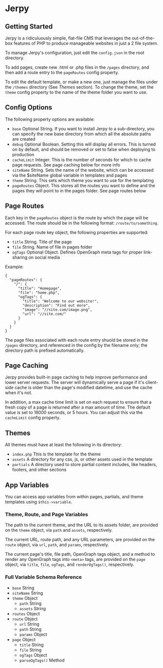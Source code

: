 # Jerpy

## Getting Started
Jerpy is a ridiculuously simple, flat-file CMS that leverages the out-of-the-box features of PHP to produce manageable websites in just a 2 file system.

To manage Jerpy's configuration, just edit the `config.json` in the root directory.

To add pages, create new .html or .php files in the `/pages` directory, and then add a route entry to the `pageRoutes` config property.

To edit the default template, or make a new one, just manage the files under the `/themes` directory (See *Themes* section). To change the theme, set the `theme` config property to the name of the theme folder you want to use.

## Config Options
The following property options are available:
- `base` Optional String. If you want to install Jerpy to a sub-directory, you can specify the new base directory from which all the absolute paths are created
- `debug` Optional Boolean. Setting this will display all errors. This is turned on by default, and should be removed or set to false when deploying to production
- `cacheLimit` Integer. This is the number of seconds for which to cache page requests. See page caching below for more info
- `siteName` String. Sets the name of the website, which can be accessed via the $siteName global variable in templates and pages
- `theme` String. This sets which theme you want to use for the templating
- `pageRoutes` Object. This stores all the routes you want to define and the pages they will point to in the pages folder. See page routes below

## Page Routes
Each key in the `pageRoutes` object is the route by which the page will be accessed. The route should be in the following format: `/route/to/something`.

For each page route key object, the following properties are supported:
- `title` String. Title of the page
- `file` String. Name of file in pages folder
- `ogTags` Optional Object. Defines OpenGraph meta tags for proper link-sharing on social media

Example:

```
{
  "pageRoutes": {
    "/": {
      "title": "Homepage",
      "file": "home.php",
      "ogTags": {
        "title": "Welcome to our website!",
        "description": "Find out more",
        "image": "//site.com/image.png",
        "url": "//site.com/"
      }
    }
  }
}
```

The page files associated with each route entry shuold be stored in the `/pages` directory, and referenced in the config by the filename only; the directory path is prefixed automatically.

## Page Caching
Jerpy provides built-in page caching to help improve performance and lower server requests. The server will dynamically serve a page if it's client-side cache is older than the page's modified datetime, and use the cache when it's not.

In addition, a max cache time limit is set on each request to ensure that a fresh copy of a page is returned after a max amount of time. The default value is set to 18000 seconds, or 5 hours. You can adjust this via the `cacheLimit` config property.

## Themes
All themes must have at least the following in its directory:
- `index.php` This is the template for the theme
- `assets` A directory for any css, js, or other assets used in the template
- `partials` A directory used to store partial content includes, like headers, footers, and other sections

## App Variables
You can access app variables from within pages, partials, and theme templates using `$this->variable`.

### Theme, Route, and Page Variables
The path to the current theme, and the URL to its assets folder, are provided on the `theme` object, via `path` and `assets`, respectively.

The current URL, route path, and any URL parameters, are provided on the `route` object, via `url`, `path`, and `params`, respectively.

The current page's title, file path, OpenGraph tags object, and a method to render any OpenGraph tags into `<meta>` tags, are provided on the `page` object, via `title`, `file`, `ogTags`, and `renderOgTags()`, respectively.

### Full Variable Schema Reference

- `base` String
- `siteName` String
- `theme` Object
  - `path` String
  - `assets` String
- `routes` Object
- `route` Object
  - `url` String
  - `path` String
  - `params` Object
- `page` Object
  - `title` String
  - `file` String
  - `ogTags` Object
  - `parseOgTags()` Method